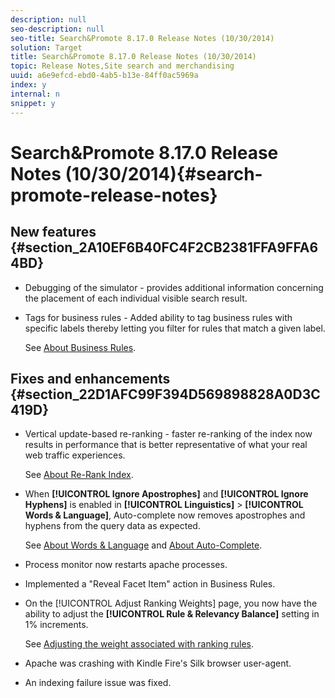 ```yaml
---
description: null
seo-description: null
seo-title: Search&Promote 8.17.0 Release Notes (10/30/2014)
solution: Target
title: Search&Promote 8.17.0 Release Notes (10/30/2014)
topic: Release Notes,Site search and merchandising
uuid: a6e9efcd-ebd0-4ab5-b13e-84ff0ac5969a
index: y
internal: n
snippet: y
---
```


# Search&Promote 8.17.0 Release Notes (10/30/2014){#search-promote-release-notes}

## New features {#section_2A10EF6B40FC4F2CB2381FFA9FFA64BD}

* Debugging of the simulator - provides additional information concerning the placement of each individual visible search result. 
* Tags for business rules - Added ability to tag business rules with specific labels thereby letting you filter for rules that match a given label.

  See [About Business Rules](../c-about-rules-menu/c-about-business-rules.md#concept_2A93D76216754D3D8412CDEA00BD26BD).

## Fixes and enhancements {#section_22D1AFC99F394D569898828A0D3C419D}

* Vertical update-based re-ranking - faster re-ranking of the index now results in performance that is better representative of what your real web traffic experiences.

  See [About Re-Rank Index](../c-about-index-menu/c-about-re-rank-index.md#concept_147B0A9FCD51451787DA898E06F7C692). 

* When **[!UICONTROL Ignore Apostrophes]** and **[!UICONTROL Ignore Hyphens]** is enabled in **[!UICONTROL Linguistics]** > **[!UICONTROL Words & Language]**, Auto-complete now removes apostrophes and hyphens from the query data as expected.

  See [About Words & Language](../c-about-linguistics-menu/c-about-words-and-language.md#concept_CEB4B9576F3C4E2EB87B352EEC738D79) and [About Auto-Complete](../c-about-auto-complete.md#concept_093A9CD754864BA79B456FE4BEB64578). 

* Process monitor now restarts apache processes. 
* Implemented a "Reveal Facet Item" action in Business Rules. 
* On the [!UICONTROL Adjust Ranking Weights] page, you now have the ability to adjust the **[!UICONTROL Rule & Relevancy Balance]** setting in 1% increments.

  See [Adjusting the weight associated with ranking rules](../c-about-rules-menu/c-about-ranking-rules.md#task_3CB6FC92A66F4D99874A42D55825DB64). 

* Apache was crashing with Kindle Fire's Silk browser user-agent. 
* An indexing failure issue was fixed.

